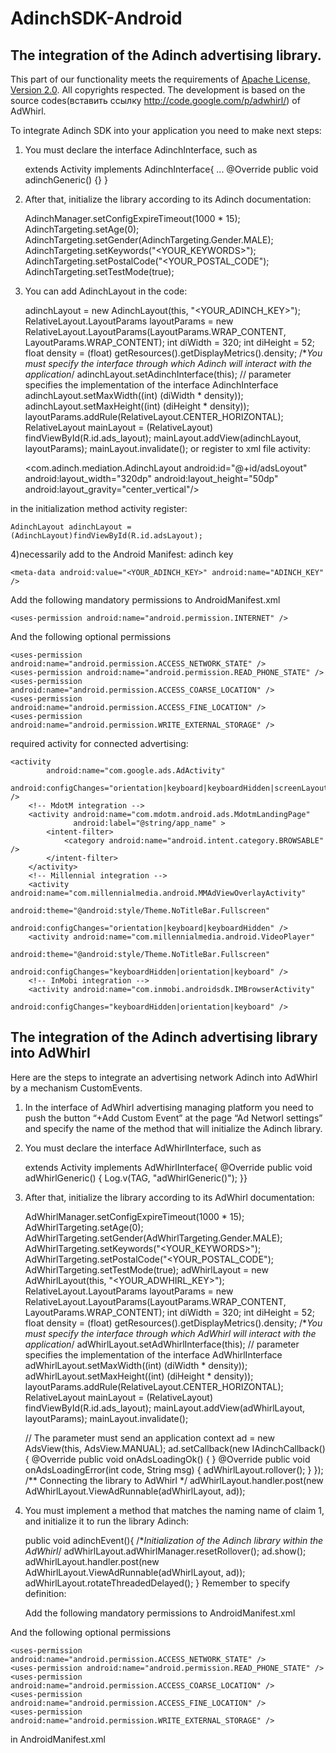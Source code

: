 AdinchSDK-Android
=================

The integration of the Adinch advertising library.
-----------------
This part of our functionality meets the requirements of <a href=http://www.apache.org/licenses/LICENSE-2.0.html>Apache License, Version 2.0</a>. All copyrights respected.
The development is based on the source codes(вставить ссылку http://code.google.com/p/adwhirl/) of AdWhirl.

To integrate Adinch SDK into your application you need to make next steps:

1) You must declare the interface  AdinchInterface, such as

    extends Activity implements AdinchInterface{
      ...
    @Override
      public void adinchGeneric() {}
      }
2) After that, initialize the library according to its Adinch documentation:

    AdinchManager.setConfigExpireTimeout(1000 * 15);
    AdinchTargeting.setAge(0);
    AdinchTargeting.setGender(AdinchTargeting.Gender.MALE);
    AdinchTargeting.setKeywords("<YOUR_KEYWORDS>");
    AdinchTargeting.setPostalCode("<YOUR_POSTAL_CODE");
    AdinchTargeting.setTestMode(true);
3) You can add AdinchLayout in the code:

    adinchLayout = new AdinchLayout(this, "<YOUR_ADINCH_KEY>");
    RelativeLayout.LayoutParams layoutParams = new RelativeLayout.LayoutParams(LayoutParams.WRAP_CONTENT, LayoutParams.WRAP_CONTENT);
    int diWidth = 320;
    int diHeight = 52;
    float density = (float) getResources().getDisplayMetrics().density;
    /**You must specify the interface through which Adinch will interact with the application*/
    adinchLayout.setAdinchInterface(this); // parameter specifies the implementation of the interface AdinchInterface
    adinchLayout.setMaxWidth((int) (diWidth * density));
    adinchLayout.setMaxHeight((int) (diHeight * density));
    layoutParams.addRule(RelativeLayout.CENTER_HORIZONTAL);
    RelativeLayout mainLayout = (RelativeLayout) findViewById(R.id.ads_layout);
    mainLayout.addView(adinchLayout, layoutParams);
    mainLayout.invalidate();
or register to xml file activity:

    <com.adinch.mediation.AdinchLayout
        android:id="@+id/adsLoyout"        
        android:layout_width="320dp"
        android:layout_height="50dp"
        android:layout_gravity="center_vertical"/>

in the initialization method activity register:

    AdinchLayout adinchLayout = (AdinchLayout)findViewById(R.id.adsLayout);
4)necessarily add to the Android Manifest:
  adinch key 
  
    <meta-data android:value="<YOUR_ADINCH_KEY>" android:name="ADINCH_KEY" />
  Add the following mandatory permissions to AndroidManifest.xml

    <uses-permission android:name="android.permission.INTERNET" />
  And the following optional permissions

    <uses-permission android:name="android.permission.ACCESS_NETWORK_STATE" />
    <uses-permission android:name="android.permission.READ_PHONE_STATE" />
    <uses-permission android:name="android.permission.ACCESS_COARSE_LOCATION" />
    <uses-permission android:name="android.permission.ACCESS_FINE_LOCATION" />
    <uses-permission android:name="android.permission.WRITE_EXTERNAL_STORAGE" />
  required activity for connected advertising:
  
    <activity
            android:name="com.google.ads.AdActivity"
            android:configChanges="orientation|keyboard|keyboardHidden|screenLayout|uiMode|screenSize|smallestScreenSize" />
        <!-- MdotM integration -->
        <activity android:name="com.mdotm.android.ads.MdotmLandingPage"
                  android:label="@string/app_name" >
            <intent-filter>
                <category android:name="android.intent.category.BROWSABLE" />
            </intent-filter>
        </activity>
        <!-- Millennial integration -->
        <activity android:name="com.millennialmedia.android.MMAdViewOverlayActivity"
                  android:theme="@android:style/Theme.NoTitleBar.Fullscreen"
                  android:configChanges="orientation|keyboard|keyboardHidden" />
        <activity android:name="com.millennialmedia.android.VideoPlayer"
                  android:theme="@android:style/Theme.NoTitleBar.Fullscreen"
                  android:configChanges="keyboardHidden|orientation|keyboard" />
        <!-- InMobi integration -->
        <activity android:name="com.inmobi.androidsdk.IMBrowserActivity"
                  android:configChanges="keyboardHidden|orientation|keyboard" />
The integration of the Adinch advertising library into AdWhirl
-----------------
Here are the steps to integrate an advertising network Adinch into  AdWhirl by a mechanism CustomEvents.

1) In the interface of  AdWhirl advertising managing platform you need to push the button “+Add Custom Event”  at the page “Ad Networl settings” and specify the name of the method that will initialize the Adinch library.

2) You must declare the interface  AdWhirlInterface, such as

    extends Activity implements AdWhirlInterface{
    @Override
    public void adWhirlGeneric() {
        Log.v(TAG, "adWhirlGeneric()");
    }}
3) After that, initialize the library according to its AdWhirl documentation:

    AdWhirlManager.setConfigExpireTimeout(1000 * 15);
    AdWhirlTargeting.setAge(0);
    AdWhirlTargeting.setGender(AdWhirlTargeting.Gender.MALE);
    AdWhirlTargeting.setKeywords("<YOUR_KEYWORDS>");
    AdWhirlTargeting.setPostalCode("<YOUR_POSTAL_CODE");
    AdWhirlTargeting.setTestMode(true);
    adWhirlLayout = new AdWhirlLayout(this, "<YOUR_ADWHIRL_KEY>");
    RelativeLayout.LayoutParams layoutParams = new 	RelativeLayout.LayoutParams(LayoutParams.WRAP_CONTENT, LayoutParams.WRAP_CONTENT);
    int diWidth = 320;
    int diHeight = 52;
    float density = (float) getResources().getDisplayMetrics().density;
    /**You must specify the interface through which AdWhirl will interact with the application*/
    adWhirlLayout.setAdWhirlInterface(this); // parameter specifies the implementation of the interface AdWhirlInterface
    adWhirlLayout.setMaxWidth((int) (diWidth * density));
    adWhirlLayout.setMaxHeight((int) (diHeight * density));
    layoutParams.addRule(RelativeLayout.CENTER_HORIZONTAL);
    RelativeLayout mainLayout = (RelativeLayout) findViewById(R.id.ads_layout);
    mainLayout.addView(adWhirlLayout, layoutParams);
    mainLayout.invalidate();

    // The parameter must send an application context
    ad = new AdsView(this, AdsView.MANUAL);
    ad.setCallback(new IAdinchCallback() {
        @Override
        public void onAdsLoadingOk() {
        }
        @Override
        public void onAdsLoadingError(int code, String msg) {
            adWhirlLayout.rollover();
        }
    });
    /**
    Connecting the library to AdWhirl
    */
    adWhirlLayout.handler.post(new AdWhirlLayout.ViewAdRunnable(adWhirlLayout, ad));
4) You must implement a method that matches the naming
name of claim 1, and initialize it to run the library Adinch:

    public void adinchEvent(){
        /**Initialization of the Adinch library within the AdWhirl*/
        adWhirlLayout.adWhirlManager.resetRollover();
        ad.show();
        adWhirlLayout.handler.post(new AdWhirlLayout.ViewAdRunnable(adWhirlLayout, ad));
        adWhirlLayout.rotateThreadedDelayed();
    }
Remember to specify definition:

   Add the following mandatory permissions to AndroidManifest.xml

    <uses-permission android:name="android.permission.INTERNET" />
  And the following optional permissions

    <uses-permission android:name="android.permission.ACCESS_NETWORK_STATE" />
    <uses-permission android:name="android.permission.READ_PHONE_STATE" />
    <uses-permission android:name="android.permission.ACCESS_COARSE_LOCATION" />
    <uses-permission android:name="android.permission.ACCESS_FINE_LOCATION" />
    <uses-permission android:name="android.permission.WRITE_EXTERNAL_STORAGE" />
in AndroidManifest.xml